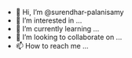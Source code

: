 - 👋 Hi, I’m @surendhar-palanisamy
- 👀 I’m interested in ...
- 🌱 I’m currently learning ...
- 💞️ I’m looking to collaborate on ...
- 📫 How to reach me ...

<!---
surendhar-palanisamy/surendhar-palanisamy is a ✨ special ✨ repository because its `README.md` (this file) appears on your GitHub profile.
You can click the Preview link to take a look at your changes.
--->
